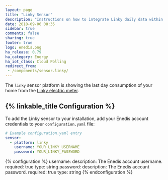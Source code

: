 ```yaml
---
layout: page
title: "Linky Sensor"
description: "Instructions on how to integrate Linky daily data within Home Assistant."
date: 2018-09-06 08:35
sidebar: true
comments: false
sharing: true
footer: true
logo: enedis.png
ha_release: 0.79
ha_category: Energy
ha_iot_class: Cloud Polling
redirect_from:
 - /components/sensor.linky/
---
```


The `linky` sensor platform is showing the last day consumption of your home from the [Linky electric meter](https://www.enedis.fr/english).

## {% linkable_title Configuration %}

To add the Linky sensor to your installation, add your Enedis account credentials to your `configuration.yaml` file:

```yaml
# Example configuration.yaml entry
sensor:
  - platform: linky
    username: YOUR_LINKY_USERNAME
    password: YOUR_LINKY_PASSWORD
```

{% configuration %}
username:
  description: The Enedis account username.
  required: true
  type: string
password:
  description: The Enedis account password.
  required: true
  type: string
{% endconfiguration %}
